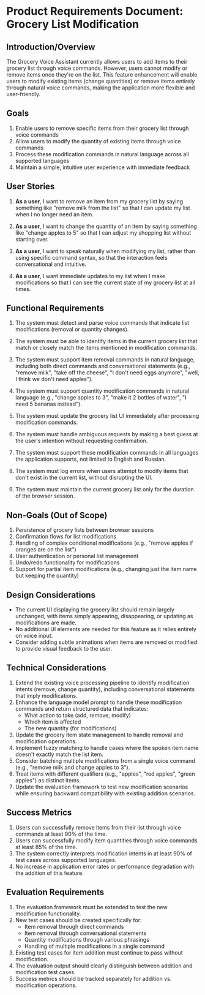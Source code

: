 # Product Requirements Document: Grocery List Modification

## Introduction/Overview

The Grocery Voice Assistant currently allows users to add items to their grocery list through voice commands. However, users cannot modify or remove items once they're on the list. This feature enhancement will enable users to modify existing items (change quantities) or remove items entirely through natural voice commands, making the application more flexible and user-friendly.

## Goals

1. Enable users to remove specific items from their grocery list through voice commands
2. Allow users to modify the quantity of existing items through voice commands
3. Process these modification commands in natural language across all supported languages
4. Maintain a simple, intuitive user experience with immediate feedback

## User Stories

1. **As a user**, I want to remove an item from my grocery list by saying something like "remove milk from the list" so that I can update my list when I no longer need an item.

2. **As a user**, I want to change the quantity of an item by saying something like "change apples to 5" so that I can adjust my shopping list without starting over.

3. **As a user**, I want to speak naturally when modifying my list, rather than using specific command syntax, so that the interaction feels conversational and intuitive.

4. **As a user**, I want immediate updates to my list when I make modifications so that I can see the current state of my grocery list at all times.

## Functional Requirements

1. The system must detect and parse voice commands that indicate list modifications (removal or quantity changes).

2. The system must be able to identify items in the current grocery list that match or closely match the items mentioned in modification commands.

3. The system must support item removal commands in natural language, including both direct commands and conversational statements (e.g., "remove milk", "take off the cheese", "I don't need eggs anymore", "well, I think we don't need apples").

4. The system must support quantity modification commands in natural language (e.g., "change apples to 3", "make it 2 bottles of water", "I need 5 bananas instead").

5. The system must update the grocery list UI immediately after processing modification commands.

6. The system must handle ambiguous requests by making a best guess at the user's intention without requesting confirmation.

7. The system must support these modification commands in all languages the application supports, not limited to English and Russian.

8. The system must log errors when users attempt to modify items that don't exist in the current list, without disrupting the UI.

9. The system must maintain the current grocery list only for the duration of the browser session.

## Non-Goals (Out of Scope)

1. Persistence of grocery lists between browser sessions
2. Confirmation flows for list modifications
3. Handling of complex conditional modifications (e.g., "remove apples if oranges are on the list")
4. User authentication or personal list management
5. Undo/redo functionality for modifications
6. Support for partial item modifications (e.g., changing just the item name but keeping the quantity)

## Design Considerations

- The current UI displaying the grocery list should remain largely unchanged, with items simply appearing, disappearing, or updating as modifications are made.
- No additional UI elements are needed for this feature as it relies entirely on voice input.
- Consider adding subtle animations when items are removed or modified to provide visual feedback to the user.

## Technical Considerations

1. Extend the existing voice processing pipeline to identify modification intents (remove, change quantity), including conversational statements that imply modifications.
2. Enhance the language model prompt to handle these modification commands and return structured data that indicates:
   - What action to take (add, remove, modify)
   - Which item is affected
   - The new quantity (for modifications)
3. Update the grocery item state management to handle removal and modification operations.
4. Implement fuzzy matching to handle cases where the spoken item name doesn't exactly match the list item.
5. Consider batching multiple modifications from a single voice command (e.g., "remove milk and change apples to 3").
6. Treat items with different qualifiers (e.g., "apples", "red apples", "green apples") as distinct items.
7. Update the evaluation framework to test new modification scenarios while ensuring backward compatibility with existing addition scenarios.

## Success Metrics

1. Users can successfully remove items from their list through voice commands at least 90% of the time.
2. Users can successfully modify item quantities through voice commands at least 85% of the time.
3. The system correctly interprets modification intents in at least 90% of test cases across supported languages.
4. No increase in application error rates or performance degradation with the addition of this feature.

## Evaluation Requirements

1. The evaluation framework must be extended to test the new modification functionality.
2. New test cases should be created specifically for:
   - Item removal through direct commands
   - Item removal through conversational statements
   - Quantity modifications through various phrasings
   - Handling of multiple modifications in a single command
3. Existing test cases for item addition must continue to pass without modification.
4. The evaluation output should clearly distinguish between addition and modification test cases.
5. Success metrics should be tracked separately for addition vs. modification operations.

